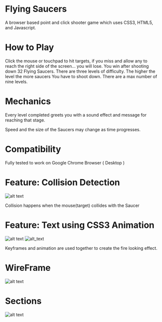 # Flying Saucers

A browser based point and click shooter game which uses CSS3, HTML5, and Javascript.

# How to Play

Click the mouse or touchpad to hit targets, if you miss and allow any to reach the right side of the screen... you will lose.
You win after shooting down 32 Flying Saucers.  There are three levels of difficulty.  The higher the level the more saucers
You have to shoot down.  There are a max number of nine levels.


# Mechanics

Every level completed greets you with a sound effect and message for reaching that stage. 

Speed and the size of the Saucers may change as time progresses.

# Compatibility

Fully tested to work on Google Chrome Browser ( Desktop )

# Feature: Collision Detection

![alt text](https://i.imgur.com/hsz5ngM.png)

Collision happens when the mouse(target) collides with the Saucer

# Feature: Text using CSS3 Animation
![alt text](https://i.imgur.com/IF7l7Q5.png)
![alt_text](https://i.imgur.com/plMcJg1.png)

Keyframes and animation are used together to create the fire looking effect.

# WireFrame
![alt text](https://i.imgur.com/WGG3Vqv.png)

# Sections
![alt text](https://i.imgur.com/wYXXMw2.png)
